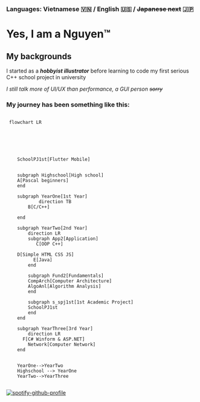 
### Languages: Vietnamese <span>&#127483;&#127475;</span> / English <span>&#127482;&#127480;</span> / ~~Japanese next~~ <span>&#127471;&#127477;</span>
# Yes, I am a Nguyen<span>&trade;</span><br>
## My backgrounds
I started as a ***hobbyist illustrator*** before learning to code my first serious C++ school project in university

*I still talk more of UI/UX than performance, a GUI person ~~sorry~~*

### My journey has been something like this:

```mermaid

 flowchart LR

    
    

 
  
    SchoolPJ1st[Flutter Mobile]


    subgraph Highschool[High school]
    A[Pascal beginners]
    end

    subgraph YearOne[1st Year]
            direction TB
        B[C/C++]
        
    end

    subgraph YearTwo[2nd Year]
        direction LR
        subgraph App2[Application]
           C[OOP C++]
        
    D[Simple HTML CSS JS]
          E[Java]
        end

        subgraph Fund2[Fundamentals]
        CompArch[Computer Architecture]
        AlgoAnl[Algorithm Analysis]
        end

        subgraph s_spj1st[1st Academic Project]
        SchoolPJ1st
        end
    end

    subgraph YearThree[3rd Year]
        direction LR
      F[C# Winform & ASP.NET]
        Network[Computer Network]
    end


    YearOne-->YearTwo
    Highschool --> YearOne
    YearTwo-->YearThree


```
[![spotify-github-profile](https://spotify-github-profile.vercel.app/api/view?uid=317nz4edd4wgq6mkzly5i66mof3m&cover_image=true&theme=default&show_offline=false&background_color=121212&interchange=false&bar_color_cover=true)](https://spotify-github-profile.vercel.app/api/view?uid=317nz4edd4wgq6mkzly5i66mof3m&redirect=true)
